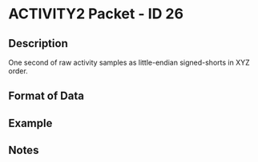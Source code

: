# ACTIVITY2 Packet - ID 26 #

## Description ##
One second of raw activity samples as little-endian signed-shorts in XYZ order.

## Format of Data ##

## Example ##

## Notes ##